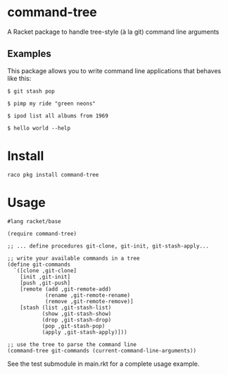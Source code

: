 # command-tree
A Racket package to handle tree-style (à la git) command line arguments

## Examples

This package allows you to write command line applications that behaves like this:

`$ git stash pop`  

`$ pimp my ride "green neons"`  

`$ ipod list all albums from 1969`  

`$ hello world --help`

# Install

`raco pkg install command-tree`

# Usage

```racket
#lang racket/base

(require command-tree)

;; ... define procedures git-clone, git-init, git-stash-apply...

;; write your available commands in a tree
(define git-commands
  `([clone ,git-clone]
    [init ,git-init]
    [push ,git-push]
    [remote (add ,git-remote-add)
            (rename ,git-remote-rename)
            (remove ,git-remote-remove)]
    [stash (list ,git-stash-list)
           (show ,git-stash-show)
           (drop ,git-stash-drop)
           (pop ,git-stash-pop)
           (apply ,git-stash-apply)]))

;; use the tree to parse the command line
(command-tree git-commands (current-command-line-arguments))
```

See the test submodule in main.rkt for a complete usage example.
